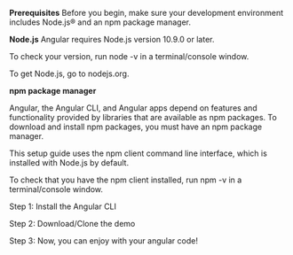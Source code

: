 **Prerequisites**
Before you begin, make sure your development environment includes Node.js® and an npm package manager.


**Node.js**
Angular requires Node.js version 10.9.0 or later.


To check your version, run node -v in a terminal/console window.

To get Node.js, go to nodejs.org.

**npm package manager**

Angular, the Angular CLI, and Angular apps depend on features and functionality provided by libraries that are available as npm packages. To download and install npm packages, you must have an npm package manager.


This setup guide uses the npm client command line interface, which is installed with Node.js by default.


To check that you have the npm client installed, run npm -v in a terminal/console window.

Step 1: Install the Angular CLI

Step 2: Download/Clone the demo

Step 3: Now, you can enjoy with your angular code!

